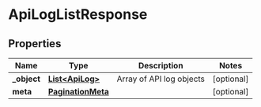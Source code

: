 

# ApiLogListResponse

## Properties

Name | Type | Description | Notes
------------ | ------------- | ------------- | -------------
**_object** | [**List&lt;ApiLog&gt;**](ApiLog.md) | Array of API log objects |  [optional]
**meta** | [**PaginationMeta**](PaginationMeta.md) |  |  [optional]



